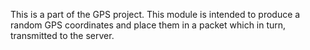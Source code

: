 This is a part of the GPS project.
This module is intended to produce a random GPS coordinates and place them in a packet which in turn, transmitted to the server.

